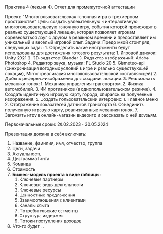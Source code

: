 Практика 4 (лекция 4). Отчет для промежуточной аттестации

Проект: "Многопользовательская гоночная игра в трехмерном пространстве"
Цель: создать увлекательную и интерактивную многопользовательскую гоночную игру, события которой происходят в реально существующей локации, которая позволяет игрокам соревноваться друг с другом в реальном времени и предоставляет им уникальный и веселый игровой опыт.
Задачи: 
Предо мной стоит ряд следующих задач:
	1. Определить какие инструменты будут использованы  для достижения готового результата:
		1. Игровой движок: Unity 2021
		2. 3D-редактор: Blender
		3. Редактор изображений: Adobe Photoshop
		4. Редактор звука, музыки: FL Studio 20
		5. Gismeteo-api (синхронизация погодных условий в игре и реально существующей локации), 
		   Mirror (реализация многопользовательской составляющей)
	2. Добыть референс-изображения для создания локации.
	3. Реализовать механики гонок:
		1. Механика управления транспортом.
		2. Физика автомобилей.
		3. ИИ противников (в однопользовательском режиме).
	4. Создать идентичную игровую карту города, опираясь на полученные изображения.
	5. Создать пользовательский интерфейс:
		1. Главное меню
		2. Отображение показателей датчиков транспорта
	 6. Объединить полученную игровую карту, реализованные механики гонок.
	 7. Загрузить игру в онлайн-магазин видеоигр и рассказать о ней друзьям.

Первоначальные сроки: 20.02.2023 - 30.05.2024


Презентация должна в себя включать:
1. Название, фамилия, имя, отчество, группа 
2. Цели, задачи
3. Актуальность
4. Диаграмма Ганта
5. Команда
6. Стоимость
7. **Бизнес-модель проекта в виде таблицы**:
	1. Ключевые партнеры
	2. Ключевые виды деятельности
	3. Ключевые ресурсы
	4. Ценностные предложения
	5. Взаимоотношения с клиентами
	6. Каналы сбыта
	7. Потребительские сегменты
	8. Структура издержек
	9. Потоки поступления доходов
8. *Что-то будет ...*